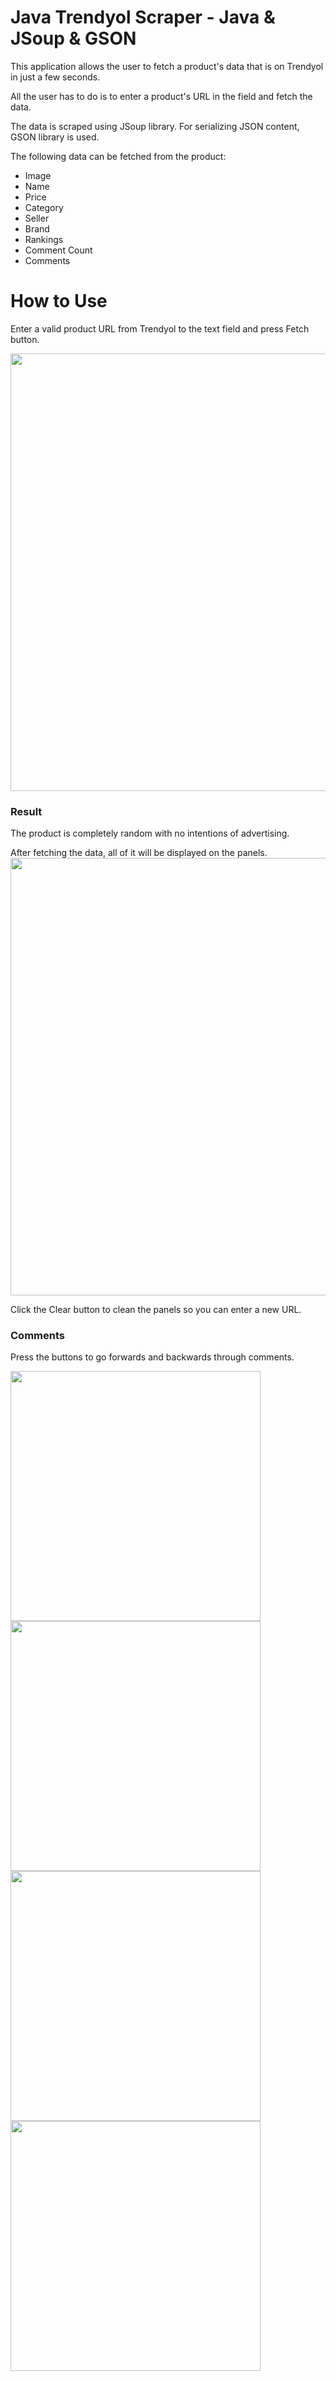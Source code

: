 # Java Trendyol Scraper - Java & JSoup & GSON

This application allows the user to fetch a product's data that is on Trendyol in just a few seconds. 

All the user has to do is to enter a product's URL in the field and fetch the data.

The data is scraped using JSoup library. For serializing JSON content, GSON library is used.

The following data can be fetched from the product:
-  Image
-  Name
-  Price
-  Category
-  Seller
-  Brand
-  Rankings
-  Comment Count
-  Comments

# How to Use
Enter a valid product URL from Trendyol to the text field and press Fetch button.

<img src="https://github.com/user-attachments/assets/f5e377c9-84f9-45a5-9e80-7a29175623bf" width="700">

### Result

The product is completely random with no intentions of advertising.

After fetching the data, all of it will be displayed on the panels.
<img src="https://github.com/user-attachments/assets/a6b62ea7-acf0-4f9a-b893-95ef0aae2567" width="700">

Click the Clear button to clean the panels so you can enter a new URL.

### Comments

Press the buttons to go forwards and backwards through comments.

<img src="https://github.com/user-attachments/assets/62966fb5-9b0b-4928-979a-9a6767050436" width="400">
<img src="https://github.com/user-attachments/assets/2991b188-4120-413a-885b-3e1b7f3eaf2e" width="400">
<img src="https://github.com/user-attachments/assets/4b6cf8d5-fb8a-41d9-93ca-1e4ca51b09e8" width="400">
<img src="https://github.com/user-attachments/assets/6da41f2a-e0c7-4213-b903-c18f6c53760b" width="400">
